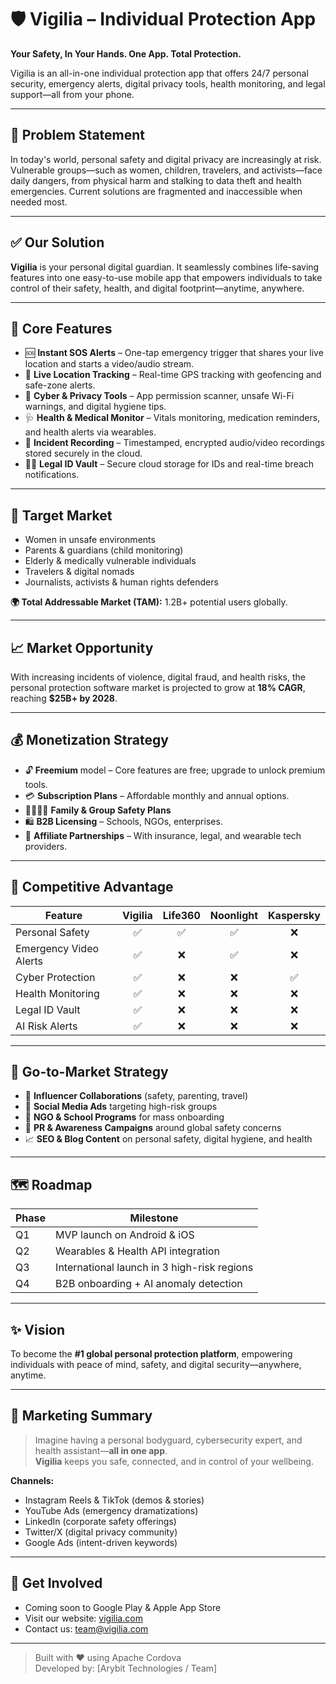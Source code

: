 # 🛡️ Vigilia – Individual Protection App

**Your Safety, In Your Hands. One App. Total Protection.**

Vigilia is an all-in-one individual protection app that offers 24/7 personal security, emergency alerts, digital privacy tools, health monitoring, and legal support—all from your phone.

---

## 🚨 Problem Statement

In today's world, personal safety and digital privacy are increasingly at risk. Vulnerable groups—such as women, children, travelers, and activists—face daily dangers, from physical harm and stalking to data theft and health emergencies. Current solutions are fragmented and inaccessible when needed most.

---

## ✅ Our Solution

**Vigilia** is your personal digital guardian. It seamlessly combines life-saving features into one easy-to-use mobile app that empowers individuals to take control of their safety, health, and digital footprint—anytime, anywhere.

---

## 🌟 Core Features

- 🆘 **Instant SOS Alerts** – One-tap emergency trigger that shares your live location and starts a video/audio stream.
- 📍 **Live Location Tracking** – Real-time GPS tracking with geofencing and safe-zone alerts.
- 🔐 **Cyber & Privacy Tools** – App permission scanner, unsafe Wi-Fi warnings, and digital hygiene tips.
- 🩺 **Health & Medical Monitor** – Vitals monitoring, medication reminders, and health alerts via wearables.
- 🧾 **Incident Recording** – Timestamped, encrypted audio/video recordings stored securely in the cloud.
- 👩‍⚖️ **Legal ID Vault** – Secure cloud storage for IDs and real-time breach notifications.

---

## 👥 Target Market

- Women in unsafe environments  
- Parents & guardians (child monitoring)  
- Elderly & medically vulnerable individuals  
- Travelers & digital nomads  
- Journalists, activists & human rights defenders  

**🌍 Total Addressable Market (TAM):** 1.2B+ potential users globally.

---

## 📈 Market Opportunity

With increasing incidents of violence, digital fraud, and health risks, the personal protection software market is projected to grow at **18% CAGR**, reaching **$25B+ by 2028**.

---

## 💰 Monetization Strategy

- 🔓 **Freemium** model – Core features are free; upgrade to unlock premium tools.
- 💳 **Subscription Plans** – Affordable monthly and annual options.
- 👨‍👩‍👧‍👦 **Family & Group Safety Plans**
- 🛍️ **B2B Licensing** – Schools, NGOs, enterprises.
- 🤝 **Affiliate Partnerships** – With insurance, legal, and wearable tech providers.

---

## 🥇 Competitive Advantage

| Feature                | Vigilia | Life360 | Noonlight | Kaspersky |
|------------------------|:-------:|:-------:|:---------:|:---------:|
| Personal Safety        | ✅      | ✅      | ✅        | ❌        |
| Emergency Video Alerts | ✅      | ❌      | ✅        | ❌        |
| Cyber Protection       | ✅      | ❌      | ❌        | ✅        |
| Health Monitoring      | ✅      | ❌      | ❌        | ❌        |
| Legal ID Vault         | ✅      | ❌      | ❌        | ❌        |
| AI Risk Alerts         | ✅      | ❌      | ❌        | ❌        |

---

## 🚀 Go-to-Market Strategy

- 🎯 **Influencer Collaborations** (safety, parenting, travel)
- 📱 **Social Media Ads** targeting high-risk groups
- 🤝 **NGO & School Programs** for mass onboarding
- 📰 **PR & Awareness Campaigns** around global safety concerns
- 📈 **SEO & Blog Content** on personal safety, digital hygiene, and health

---

## 🗺️ Roadmap

| Phase | Milestone |
|-------|-----------|
| Q1    | MVP launch on Android & iOS |
| Q2    | Wearables & Health API integration |
| Q3    | International launch in 3 high-risk regions |
| Q4    | B2B onboarding + AI anomaly detection |

---

## ✨ Vision

To become the **#1 global personal protection platform**, empowering individuals with peace of mind, safety, and digital security—anywhere, anytime.

---

## 📣 Marketing Summary

> Imagine having a personal bodyguard, cybersecurity expert, and health assistant—**all in one app**.  
> **Vigilia** keeps you safe, connected, and in control of your wellbeing.

**Channels:**
- Instagram Reels & TikTok (demos & stories)  
- YouTube Ads (emergency dramatizations)  
- LinkedIn (corporate safety offerings)  
- Twitter/X (digital privacy community)  
- Google Ads (intent-driven keywords)

---

## 📲 Get Involved

- Coming soon to Google Play & Apple App Store
- Visit our website: [vigilia.com](https://vigilia.co.ke)
- Contact us: team@vigilia.com

---

> Built with ❤️ using Apache Cordova  
> Developed by: [Arybit Technologies / Team]

